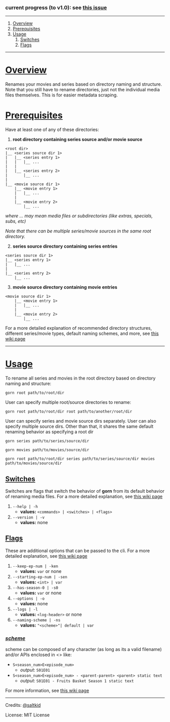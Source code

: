 ### current progress (to v1.0): see [this issue](https://github.com/saltkid/gorn/issues/1)
___
1. [Overview](#overview)
2. [Prerequisites](#prerequisites)
3. [Usage](#usage)
    1. [Switches](#switches)
    2. [Flags](#flags)
___ 
# [Overview](https://github.com/saltkid/gorn/wiki)
Renames your movies and series based on directory naming and structure. Note that you still have to rename directories, just not the individual media files themselves. This is for easier metadata scraping.

# [Prerequisites](https://github.com/saltkid/gorn/wiki/Directory-Structure)
Have at least one of any of these directories:
1. **root directory containing series source and/or movie source**
```
<root dir>
|__ <series source dir 1>
|   |__ <series entry 1>
|   |   |__ ...
|   |
|   |__ <series entry 2>
|       |__ ...
|
|__ <movie source dir 1>
    |__ <movie entry 1>
    |   |__ ...
    |
    |__ <movie entry 2>
        |__ ...

```
*where ... may mean media files or subdirectories (like extras, specials, subs, etc)*

*Note that there can be multiple series/movie sources in the same root directory.*

2. **series source directory containing series entries**
```
<series source dir 1>
|__ <series entry 1>
|   |__ ...
|
|__ <series entry 2>
    |__ ...
```
3. **movie source directory containing movie entries**
```
<movie source dir 1>
    |__ <movie entry 1>
    |   |__ ...
    |
    |__ <movie entry 2>
        |__ ...
```
For a more detailed explanation of recommended directory structures, different series/movie types, default naming schemes, and more, see [this wiki page](https://github.com/saltkid/gorn/wiki/Directory-Structure)
___
# [Usage](https://github.com/saltkid/gorn/wiki/Usage)
To rename all series and movies in the root directory based on directory naming and structure:
```
gorn root path/to/root/dir
```

User can specify multiple root/source directories to rename:
```
gorn root path/to/root/dir root path/to/another/root/dir
```

User can specify series and movie source dirs separately. User can also specify multiple source dirs. Other than that, it shares the same default renaming behavior as specifying a root dir
```
gorn series path/to/series/source/dir
```
```
gorn movies path/to/movies/source/dir
```
```
gorn root path/to/root/dir series path/to/series/source/dir movies path/to/movies/source/dir
```
## [Switches](https://github.com/saltkid/gorn/wiki/Usage#switches)
Switches are flags that switch the behavior of **gorn** from its default behavior of renaming media files. For a more detailed explanation, see [this wiki page](https://github.com/saltkid/gorn/wiki/Usage#switches)
1. `--help | -h`
    - **values:** `<commands> | <switches> | <flags>`
2. `--version | -v`
    - **values:** none
## [Flags](https://github.com/saltkid/gorn/wiki/Usage#optional-flags)
These are additional options that can be passed to the cli. For a more detailed explanation, see [this wiki page](https://github.com/saltkid/gorn/wiki/Usage#optional-flags)

1. `--keep-ep-num | -ken`
    - **values:** `var` or none
2. `--starting-ep-num | -sen`
    - **values:** `<int> | var`
3. `--has-season-0 | -s0`
    - **values:** `var` or none
4. `--options | -o`
    - **values:** none
5.  `--logs | -l`
    - **values:** `<log-header>` or none
6. `--naming-scheme | -ns`
    - **values:** `"<scheme>"| default | var`

### [*scheme*](https://github.com/saltkid/gorn/wiki/Usage#naming-scheme-apis)
scheme can be composed of any character (as long as its a valid filename) and/or APIs enclosed in <> like:
- `S<season_num>E<episode_num>`
    - *output*: `S01E01`
- `S<season_num>E<episode_num> - <parent-parent> <parent> static text` 
    - *output*: `S01E01 - Fruits Basket Season 1 static text`

For more information, see [this wiki page](https://github.com/saltkid/gorn/wiki/Usage#naming-scheme-apis)
___

Credits: [@saltkid](https://github.com/saltkid)

License: MIT License
